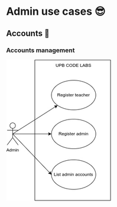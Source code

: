 # Admin use cases 😎

## Accounts 👥

### Accounts management

![Accounts management](images/accounts.jpg)
